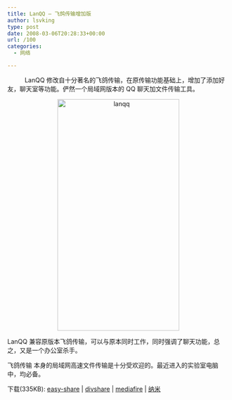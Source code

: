 ```yaml
---
title: LanQQ – 飞鸽传输增加版
author: lsvking
type: post
date: 2008-03-06T20:28:33+00:00
url: /100
categories:
  - 网络

---
```

          LanQQ 修改自十分著名的飞鸽传输，在原传输功能基础上，增加了添加好友，聊天室等功能。俨然一个局域网版本的 QQ 聊天加文件传输工具。

<a href="http://www.yupoo.com/photos/view?id=ff808081187e95a701187f4ab5c10802" onclick="javascript:pageTracker._trackPageview ('/outbound/www.yupoo.com');" title="来YUPOO看我的照片"></p> 

<p style="text-align: center">
  <img src="http://pic.yupoo.com/rijatftf/5728153220a2/4yrovlhm.jpg" alt="lanqq" border="0" height="527" width="277" />
</p>

<p>
  </a>
</p>

<p>
  LanQQ 兼容原版本飞鸽传输，可以与原本同时工作，同时强调了聊天功能，总之，又是一个办公室杀手。
</p>

<p>
  飞鸽传输 本身的局域网高速文件传输是十分受欢迎的。最近进入的实验室电脑中，均必备。
</p>

<p>
  下载(335KB): <a href="http://w13.easy-share.com/1699771610.html" onclick="javascript:pageTracker._trackPageview ('/outbound/w13.easy-share.com');">easy-share</a> | <a href="http://www.appinn.com/down/433">divshare</a> | <a href="http://www.appinn.com/down/434">mediafire</a> | <a href="http://www.appinn.com/down/435">纳米</a>
</p>